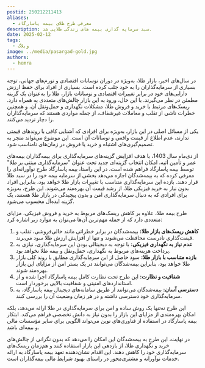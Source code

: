 ```yaml
---
postid: 250212211413
aliases:
  - معرفی طرح طلای بیمه پاسارگاد
description: سبد سرمایه گذاری بیمه های زندگی طلایی شد.
date: 2025-02-12
tags:
  - وبلاگ
image: ../media/pasargad-gold.jpg
authors:
  - hemra
---
```



در سال‌های اخیر، بازار طلا، به‌ویژه در دوران نوسانات اقتصادی و تورم‌های جهانی، توجه بسیاری از سرمایه‌گذاران را به خود جلب کرده است. بسیاری از افراد برای حفظ ارزش دارایی‌های خود در برابر تغییرات اقتصادی و نوسانات بازار، طلا را به‌عنوان یک گزینه مطمئن در نظر می‌گیرند. با این حال، ورود به این بازار چالش‌های متعددی به همراه دارد. ریسک‌های مرتبط با خرید و فروش طلا، مشکلات نگهداری و حمل‌ونقل آن، و همچنین خطرات ناشی از تقلب و معاملات غیرشفاف، از جمله مواردی هستند که سرمایه‌گذاران را دچار تردید می‌کنند.

یکی از مسائل اصلی در این بازار، به‌ویژه برای افرادی که آشنایی کافی با روندهای قیمتی ندارند، عدم اطلاع از قیمت واقعی و نوسانات آن است. این موضوع می‌تواند منجر به تصمیم‌گیری‌های اشتباه و خرید یا فروش در زمان‌های نامناسب شود.

از دی‌ماه سال 1403، با هدف افزایش گزینه‌های سرمایه‌گذاری برای بیمه‌گذاران بیمه‌های عمر و تأمین آتیه، امکان انتخاب گزینه‌ای جدید تحت عنوان "سرمایه‌گذاری مبتنی بر طلا" توسط بیمه پاسارگاد فراهم شده است. در این راستا، بیمه پاسارگاد طرح نوآورانه‌ای را معرفی کرده که به بیمه‌شدگان اجازه می‌دهد بخشی از سرمایه بیمه خود را در سبد طلا قرار دهند. بازده این سرمایه‌گذاری متناسب با تغییرات بازار طلا خواهد بود، بنابراین افراد بدون نیاز به خرید فیزیکی طلا، از رشد قیمت آن بهره‌مند می‌شوند. این طرح، به‌ویژه برای افرادی که به دنبال سرمایه‌گذاری امن و بدون پیچیدگی در بازار طلا هستند، یک گزینه ایده‌آل محسوب می‌شود.

طرح بیمه طلا، علاوه بر کاهش ریسک‌های مربوط به خرید و فروش فیزیکی، مزایای متعددی دارد که از جمله مهم‌ترین آن‌ها می‌توان به موارد زیر اشاره کرد:

1. **کاهش ریسک‌های بازار طلا:** بیمه‌شدگان در برابر خطراتی مانند خالی‌فروشی، تقلب و قیمت‌گذاری نادرست محافظت می‌شوند و تنها از افزایش ارزش طلا سود می‌برند.
2. **عدم نیاز به نگهداری فیزیکی:** با توجه به دیجیتالی بودن این سرمایه‌گذاری، نیازی به پرداخت هزینه‌های مربوط به نگهداری، حمل‌ونقل و بیمه طلا نخواهد بود.
3. **بازده متناسب با بازار طلا:** سود حاصل از این سرمایه‌گذاری مطابق با روند کلی بازار طلا خواهد بود، بنابراین بیمه‌شدگان می‌توانند در یک بستر امن از مزایای این بازار بهره‌مند شوند.
4. **شفافیت و نظارت:** این طرح تحت نظارت کامل بیمه پاسارگاد اجرا شده و از استانداردهای امنیتی و شفافیت بالایی برخوردار است.
5. **دسترسی آسان:** بیمه‌شدگان می‌توانند از طریق سامانه‌های دیجیتال بیمه پاسارگاد، به سرمایه‌گذاری خود دسترسی داشته و در هر زمان وضعیت آن را بررسی کنند.

این طرح نه‌تنها یک روش ساده و امن برای سرمایه‌گذاری در طلا ارائه می‌دهد، بلکه امکان بهره‌مندی از مزایای این بازار را بدون نیاز به دانش تخصصی فراهم می‌کند. ابتکار بیمه پاسارگاد در استفاده از فناوری‌های نوین می‌تواند الگویی برای سایر مؤسسات مالی و بیمه‌ای باشد.

در نهایت، این طرح به بیمه‌شدگان این امکان را می‌دهد که بدون نگرانی از چالش‌های خرید و نگهداری طلا، از بازدهی این بازار استفاده کنند و هم‌زمان ریسک‌های سرمایه‌گذاری خود را کاهش دهند. این اقدام نشان‌دهنده تعهد بیمه پاسارگاد به ارائه خدمات نوآورانه و مشتری‌محور در راستای بهبود شرایط مالی بیمه‌گذاران است.

